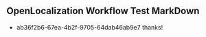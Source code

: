 ## OpenLocalization Workflow Test MarkDown
* ab36f2b6-67ea-4b2f-9705-64dab46ab9e7 
thanks!<!--HONumber=Mar16_HO2-->
